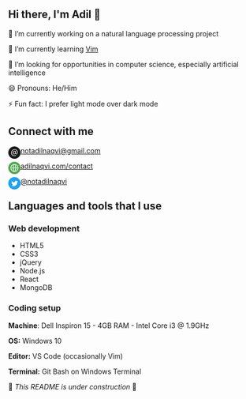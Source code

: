 ## Hi there, I'm Adil 👋

🔭 I’m currently working on a natural language processing project

🌱 I’m currently learning [Vim](https://www.vim.org/)

👯 I’m looking for opportunities in computer science, especially artificial intelligence

😄 Pronouns: He/Him

⚡ Fun fact: I prefer light mode over dark mode

## Connect with me

[<img align="left" alt="Email" height="25px" src="/Icons/email.png" />][email][notadilnaqvi@gmail.com](mailto:notadilnaqvi.com)<br />

[<img align="left" alt="Form" height="25px" src="/Icons/globe.png" />][website][adilnaqvi.com/contact](https://adilnaqvi.com/contact)<br />

[<img align="left" alt="Twitter" height="25px" src="/Icons/twitter.png" />][twitter][@notadilnaqvi](https://twitter.com/notadilnaqvi)

## Languages and tools that I use

### Web development

- HTML5
- CSS3
- jQuery
- Node.js
- React
- MongoDB

### Coding setup

**Machine**: Dell Inspiron 15 - 4GB RAM - Intel Core i3 @ 1.9GHz

**OS:** Windows 10

**Editor:** VS Code (occasionally Vim)

**Terminal:** Git Bash on Windows Terminal

🚧 *This README is under construction* 🚧


[email]: mailto:notadilnaqvi@gmail.com
[website]: https://adilnaqvi.com/contact
[twitter]: https://twitter.com/notadilnaqvi
